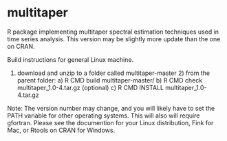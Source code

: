 multitaper
==========

R package implementing multitaper spectral estimation techniques used in time series analysis.
This version may be slightly more update than the one on CRAN.

Build instructions for general Linux machine.

1) download and unzip to a folder called multitaper-master 2) from the parent folder: a) R CMD build multitaper-master/ b) R CMD check multitaper_1.0-4.tar.gz (optional) c) R CMD INSTALL multitaper_1.0-4.tar.gz 

Note: The version number may change, and you will likely have to set the PATH variable for other operating systems. This will also will require gfortran. Please see the documention for your Linux distribution, Fink for Mac, or Rtools on CRAN for Windows.